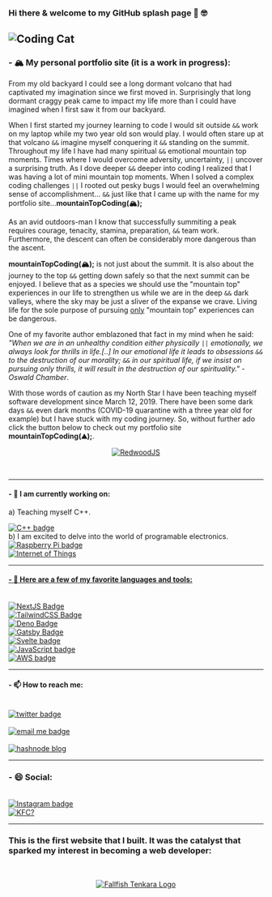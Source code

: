 ### Hi there & welcome to my GitHub splash page 👋 🤓 

![Coding Cat](https://github.com/Isaac-Tait/Isaac-Tait/blob/master/tenor.gif)
---
### - 🏔 My personal portfolio site (it is a work in progress):
<p>From my old backyard I could see a long dormant volcano that had captivated my imagination since we first moved in. Surprisingly that long dormant craggy peak came to impact my life more than I could have imagined when I first saw it from our backyard.</p>

<p>When I first started my journey learning to code I would sit outside <code>&&</code> work on my laptop while my two year old son would play. I would often stare up at that volcano <code>&&</code> imagine myself conquering it <code>&&</code> standing on the summit. Throughout my life I have had many spiritual <code>&&</code> emotional mountain top moments. Times where I would overcome adversity, uncertainty, <code>||</code> uncover a surprising truth. As I dove deeper <code>&&</code> deeper into coding I realized that I was having a lot of mini mountain top moments. When I solved a complex coding challenges <code>||</code> I rooted out pesky bugs I would feel an overwhelming sense of accomplishment... <code>&&</code> just like that I came up with the name for my portfolio site...<b>mountainTopCoding(🏔);</b></p>

<p>As an avid outdoors-man I know that successfully summiting a peak requires courage, tenacity, stamina, preparation, <code>&&</code> team work. Furthermore, the descent can often be considerably more dangerous than the ascent.</p>

<p><b>mountainTopCoding(🏔);</b> is not just about the summit. It is also about the journey to the top <code>&&</code> getting down safely so that the next summit can be enjoyed. I believe that as a species we should use the "mountain top" experiences in our life to strengthen us while we are in the deep <code>&&</code> dark valleys, where the sky may be just a sliver of the expanse we crave. Living life for the sole purpose of pursuing <ins>only</ins> "mountain top" experiences can be dangerous.</p>

<p>One of my favorite author emblazoned that fact in my mind when he said: <i>"When we are in an unhealthy condition either physically <code>||</code> emotionally, we always look for thrills in life.[..] In our emotional life it leads to obsessions <code>&&</code> to the destruction of our morality; <code>&&</code> in our spiritual life, if we insist on pursuing only thrills, it will result in the destruction of our spirituality." - Oswald Chamber</i>.</p>

<p>With those words of caution as my North Star I have been teaching myself software development since March 12, 2019. There have been some dark days <code>&&</code> even dark months (COVID-19 quarantine with a three year old for example) but I have stuck with my coding journey. So, without further ado click the button below to check out my portfolio site <b>mountainTopCoding(&#9968;);</b>.</p>

<p align="center">
    <a 
      href="https://www.mountaintopcoding.dev" 
      target="_blank"
    >
        <img 
  alt="RedwoodJS" 
  src="https://img.shields.io/badge/Redwood-FDF8F6?style=for-the-badge&logo=redwoodjs&logoColor=BF4722" 
>
    </a>
</p>
<br />

---
#### - 🔭 I am currently working on: 
a) Teaching myself C++.

<a href='https://github.com/Isaac-Tait/learningCpp' target="_blank">
  <img 
    src="https://img.shields.io/badge/C%2B%2B-00599C?style=for-the-badge&logo=c%2B%2B&logoColor=white" 
    alt="C++ badge" 
    style="vertical-align:top margin:6px 4px"
  >
</a>
<br/>
b) I am excited to delve into the world of programable electronics.
<br />
<a href='https://blog.mountaintopcoding.com/pihole-dns-on-unifi' target="_blank">
  <img 
    src="https://img.shields.io/badge/Raspberry%20Pi-A22846?style=for-the-badge&logo=Raspberry%20Pi&logoColor=white" 
    alt="Raspberry Pi badge" 
    style="vertical-align:top margin:6px 4px"
  >
</a>
<br />
<a href="https://github.com/Isaac-Tait/AdaFruit_MacroPad" target="_blank">
<img
  src="https://img.shields.io/badge/adafruit-000000?style=for-the-badge&logo=adafruit&logoColor=white"
  alt="Internet of Things"
  style="vertical-align:top margin:6px 4px"
>

---
#### - 🌱 Here are a few of my favorite languages and tools:
<br />
<a href='https://www.iloveto.fish/' target="_blank">
  <img 
    src="https://img.shields.io/badge/next.js-000000?style=for-the-badge&logo=nextdotjs&logoColor=white" 
    alt="NextJS Badge" 
    style="vertical-align:top margin:6px 4px"
  >
</a>
<br />
<a href='https://www.cutthroattenkara.com' target="_blank">
  <img 
    src="https://img.shields.io/badge/Tailwind_CSS-38B2AC?style=for-the-badge&logo=tailwind-css&logoColor=white" 
    alt="TailwindCSS Badge" 
    style="vertical-align:top margin:6px 4px"
  >
</a>
<br />
<a href='https://macadamgrinding.com/' target="_blank">
  <img 
    src="https://img.shields.io/badge/Deno-white?style=for-the-badge&logo=deno&logoColor=464647" 
    alt="Deno Badge" 
    style="vertical-align:top margin:6px 4px"
  >
</a>
<br />
<a href='https://www.royalridges.camp' target="_blank">
  <img 
    src="https://img.shields.io/badge/Gatsby-663399?style=for-the-badge&logo=gatsby&logoColor=white" 
    alt="Gatsby Badge" 
    style="vertical-align:top margin:6px 4px"
  >
</a>
<br />
<a href='https://vwtypetwo.com/' target="_blank">
  <img 
    src="https://img.shields.io/badge/Svelte-4A4A55?style=for-the-badge&logo=svelte&logoColor=FF3E00" 
    alt="Svelte badge" 
    style="vertical-align:top margin:6px 4px"
  >
</a>
<br />
<a href='https://javascript30.com/' target="_blank">
  <img 
    src="https://img.shields.io/badge/JavaScript-323330?style=for-the-badge&logo=javascript&logoColor=F7DF1E" 
    alt="JavaScript badge" 
    style="vertical-align:top margin:6px 4px"
  >
</a>
<br />
<a href='https://www.linkedin.com/in/isaacmtait/' target="_blank">
  <img 
    src="https://img.shields.io/badge/Amazon_AWS-FF9900?style=for-the-badge&logo=amazonaws&logoColor=white" 
    alt="AWS badge" 
    style="vertical-align:top margin:6px 4px"
  >
</a>

---
#### - 📫 How to reach me:
<br />
<a 
  href="https://twitter.com/Isaac_Tait_83" 
  target="_blank"
>
  <img 
    src="https://img.shields.io/badge/Twitter-1DA1F2?style=for-the-badge&logo=twitter&logoColor=white" 
    alt="twitter badge" 
    style="vertical-align:top margin:6px 4px"
  >
</a> 
<br />
<br />
<a 
  href="mailto:isaac@mountaintopcoding.com"
>
  <img 
    src="https://img.shields.io/badge/Microsoft_Outlook-0078D4?style=for-the-badge&logo=microsoft-outlook&logoColor=white" 
    alt="email me badge" 
    style="vertical-align:top margin:6px 4px"
  >
</a> 
<br />
<br />
<a 
  href="https://blog.mountaintopcoding.com/"
  target="_blank"
>
  <img 
    src="https://img.shields.io/badge/Hashnode-2962FF?style=for-the-badge&logo=hashnode&logoColor=white" 
    alt="hashnode blog" 
    style="vertical-align:top margin:6px 4px"
  >
</a> 
<br />

---
### - 😄 Social: 
<br />
<a href='https://www.instagram.com/fallfish_tenkara/' target="_blank">
  <img 
    src="https://img.shields.io/badge/Instagram-E4405F?style=for-the-badge&logo=instagram&logoColor=white" 
    alt="Instagram badge" 
    style="vertical-align:top margin:6px 4px"
  >
</a>  
<br />
<a href='https://github.com/alexandresanlim/Badges4-README.md-Profile'>
  <img
    src='https://img.shields.io/badge/KFC-F40027?style=for-the-badge&logo=kfc&logoColor=white'
    alt='KFC?'
    style='vertical-align:top margin:6px 4px'
  >
</a>

---
### This is the first website that I built. It was the catalyst that sparked my interest in becoming a web developer:
<br />
<p align="center">
    <a 
      href="http://www.fallfishtenkara.com"
      target="_blank"
    >
        <img 
          src="https://github.com/Isaac-Tait/Isaac-Tait/blob/master/icons/FfT-logo-small.png" 
          alt="Fallfish Tenkara Logo" 
          style="vertical-align:top margin:6px 4px"
        >
    </a>
</p>